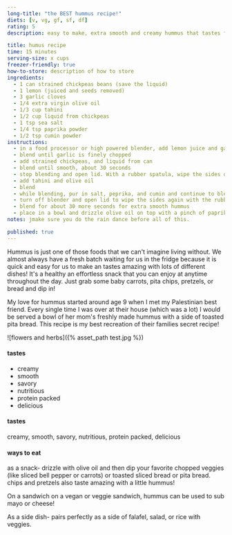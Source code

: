 ```yaml
---
long-title: "the BEST hummus recipe!"
diets: [v, vg, gf, sf, df]
rating: 5
description: easy to make, extra smooth and creamy hummus that tastes fresh and packed with flavor.

title: humus recipe
time: 15 minutes
serving-size: x cups
freezer-friendly: true
how-to-store: description of how to store
ingredients:
  - 1 can strained chickpeas beans (save the liquid)
  - 1 lemon (juiced and seeds removed)
  - 3 garlic cloves
  - 1/4 extra virgin olive oil
  - 1/3 cup tahini
  - 1/2 cup liquid from chickpeas
  - 1 tsp sea salt
  - 1/4 tsp paprika powder
  - 1/2 tsp cumin powder
instructions:
  - in a food processor or high powered blender, add lemon juice and garlic cloves
  - blend until garlic is finely chopped
  - add strained chickpeas, and liquid from can
  - blend until smooth, about 30 seconds
  - stop blending and open lid. With a rubber spatula, wipe the sides of the food processor or blender to bring everything back to the center
  - add tahini and olive oil
  - blend
  - while blending, pur in salt, peprika, and cumin and continue to blend until smooth
  - turn off blender and open lid to wipe the sides again with the rubber spatula
  - blend for about 30 more seconds for extra smooth hummus
  - place in a bowl and drizzle olive oil on top with a pinch of paprika
notes: jmake sure you do the rain dance before all of this.

published: true
---
```


Hummus is just one of those foods that we can't imagine living without. We almost always have a fresh batch waiting for us in the fridge because it is quick and easy for  us to make an tastes amazing with lots of different dishes! It's a healthy an effortless snack that you can enjoy at anytime throughout the day. Just grab some baby carrots, pita chips, pretzels, or bread and dip in!

My love for hummus started around age 9 when I met my Palestinian best friend. Every single time I was over at their house (which was a lot) I would be served a bowl of her mom's freshly made hummus with a side of toasted pita bread. This recipe is my best recreation of their families secret recipe!

![flowers and herbs]({% asset_path test.jpg %})

#### tastes
- creamy
- smooth
- savory
- nutritious
- protein packed
- delicious

#### tastes
creamy, smooth, savory, nutritious, protein packed, delicious

#### ways to eat
as a snack- drizzle with olive oil and then dip your favorite chopped veggies (like sliced bell pepper or carrots) or toasted sliced bread or pita bread. chips and pretzels also taste amazing with a little hummus!

On a sandwich on a vegan or veggie sandwich, hummus can be used to sub mayo or cheese!

As a side dish- pairs perfectly as a side of falafel, salad, or rice with veggies.
